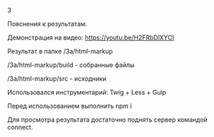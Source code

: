 3

Пояснения к результатам.

Демонстрация на видео: https://youtu.be/H2FRbDlXYCI

Результат в папке /3a/html-markup 

/3a/html-markup/build - собранные файлы

/3a/html-markup/src - исходники

Использовался инструментарий: Twig + Less + Gulp

Перед использованием выполнить npm i

Для просмотра результата достаточно поднять сервер командой connect.

